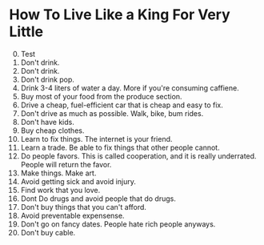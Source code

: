 # How To Live Like a King For Very Little
0. Test
1. Don't drink.
2. Don't drink.
3. Don't drink pop.
4. Drink 3-4 liters of water a day. More if you're consuming caffiene.
5. Buy most of your food from the produce section.
6. Drive a cheap, fuel-efficient car that is cheap and easy to fix.
7. Don't drive as much as possible. Walk, bike, bum rides.
8. Don't have kids.
9. Buy cheap clothes.
10. Learn to fix things. The internet is your friend.
11. Learn a trade. Be able to fix things that other people cannot.
12. Do people favors. This is called cooperation, and it is really underrated. People will return the favor.
13. Make things. Make art.
14. Avoid getting sick and avoid injury.
15. Find work that you love.
16. Dont Do drugs and avoid people that do drugs.
17. Don't buy things that you can't afford.
18. Avoid preventable expensense.
19. Don't go on fancy dates. People hate rich people anyways.
20. Don't buy cable.